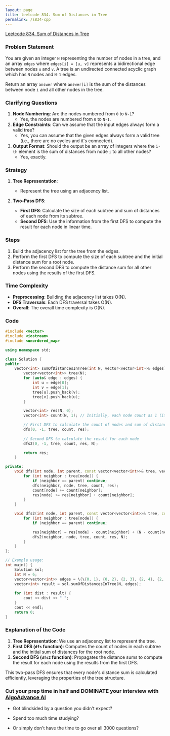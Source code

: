```yaml
---
layout: page
title: leetcode 834. Sum of Distances in Tree
permalink: /s834-cpp
---
```

[Leetcode 834. Sum of Distances in Tree](https://algoadvance.github.io/algoadvance/l834)
### Problem Statement
You are given an integer `N` representing the number of nodes in a tree, and an array `edges` where `edges[i] = [u, v]` represents a bidirectional edge between nodes `u` and `v`. A tree is an undirected connected acyclic graph which has `N` nodes and `N-1` edges.

Return an array `answer` where `answer[i]` is the sum of the distances between node `i` and all other nodes in the tree.

### Clarifying Questions
1. **Node Numbering**: Are the nodes numbered from `0` to `N-1`?
   - Yes, the nodes are numbered from `0` to `N-1`.
2. **Edge Constraints**: Can we assume that the input edges always form a valid tree?
   - Yes, you can assume that the given edges always form a valid tree (i.e., there are no cycles and it's connected).
3. **Output Format**: Should the output be an array of integers where the `i-th` element is the sum of distances from node `i` to all other nodes?
   - Yes, exactly.

### Strategy
1. **Tree Representation**:
   - Represent the tree using an adjacency list.

2. **Two-Pass DFS**:
   - **First DFS**: Calculate the size of each subtree and sum of distances of each node from its subtree.
   - **Second DFS**: Use the information from the first DFS to compute the result for each node in linear time.

### Steps
1. Build the adjacency list for the tree from the edges.
2. Perform the first DFS to compute the size of each subtree and the initial distance sum for a root node.
3. Perform the second DFS to compute the distance sum for all other nodes using the results of the first DFS.

### Time Complexity
- **Preprocessing**: Building the adjacency list takes O(N).
- **DFS Traversals**: Each DFS traversal takes O(N).
- **Overall**: The overall time complexity is O(N).

### Code

```cpp
#include <vector>
#include <iostream>
#include <unordered_map>

using namespace std;

class Solution {
public:
    vector<int> sumOfDistancesInTree(int N, vector<vector<int>>& edges) {
        vector<vector<int>> tree(N);
        for (auto& edge : edges) {
            int u = edge[0];
            int v = edge[1];
            tree[u].push_back(v);
            tree[v].push_back(u);
        }

        vector<int> res(N, 0);
        vector<int> count(N, 1); // Initially, each node count as 1 (itself)

        // First DFS to calculate the count of nodes and sum of distances for the root node
        dfs(0, -1, tree, count, res);
        
        // Second DFS to calculate the result for each node
        dfs2(0, -1, tree, count, res, N);

        return res;
    }

private:
    void dfs(int node, int parent, const vector<vector<int>>& tree, vector<int>& count, vector<int>& res) {
        for (int neighbor : tree[node]) {
            if (neighbor == parent) continue;
            dfs(neighbor, node, tree, count, res);
            count[node] += count[neighbor];
            res[node] += res[neighbor] + count[neighbor];
        }
    }

    void dfs2(int node, int parent, const vector<vector<int>>& tree, const vector<int>& count, vector<int>& res, int N) {
        for (int neighbor : tree[node]) {
            if (neighbor == parent) continue;

            res[neighbor] = res[node] - count[neighbor] + (N - count[neighbor]);
            dfs2(neighbor, node, tree, count, res, N);
        }
    }
};

// Example usage:
int main() {
    Solution sol;
    int N = 6;
    vector<vector<int>> edges = \{\{0, 1}, {0, 2}, {2, 3}, {2, 4}, {2, 5}};
    vector<int> result = sol.sumOfDistancesInTree(N, edges);
    
    for (int dist : result) {
        cout << dist << " ";
    }
    cout << endl;
    return 0;
}
```

### Explanation of the Code
1. **Tree Representation**: We use an adjacency list to represent the tree.
2. **First DFS (`dfs` function)**: Computes the count of nodes in each subtree and the initial sum of distances for the root node.
3. **Second DFS (`dfs2` function)**: Propagates the distance sums to compute the result for each node using the results from the first DFS.

This two-pass DFS ensures that every node's distance sum is calculated efficiently, leveraging the properties of the tree structure.


### Cut your prep time in half and DOMINATE your interview with [AlgoAdvance AI](https://algoAdvance.com)

- Got blindsided by a question you didn't expect?

- Spend too much time studying?

- Or simply don't have the time to go over all 3000 questions?

